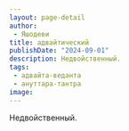 ```yaml
---
layout: page-detail
author:
 - Яшодеви
title: адвайтический
publishDate: "2024-09-01"
description: Недвойственный.
tags:
 - адвайта-веданта
 - ануттара-тантра
image: 
---
```


Недвойственный.

